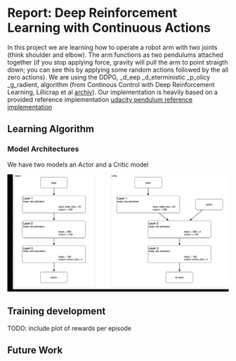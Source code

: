 # Report: Deep Reinforcement Learning with Continuous Actions

In this project we are learning how to operate a robot arm with two joints (think shoulder and elbow).  The arm
functions as two pendulums attached together (if you stop applying force, gravity will pull the arm to point straigth
down; you can see this by applying some random actions followed by the all zero actions).  We are using the
DDPG, _d_eep _d_eterministic _p_olicy _g_radient, algorithm (from Continous Control with Deep Reinforcement Learning,
Lillicrap et al [archiv](https://arxiv.org/pdf/1509.02971.pdf)).  Our implementation is heavily based on a provided
reference implementation
[udacity pendulum reference implementation](https://github.com/udacity/deep-reinforcement-learning/tree/master/ddpg-pendulum)

## Learning Algorithm

### Model Architectures

We have two models an Actor and a Critic model

![architecture](images/network_architecture.png)

## Training development

TODO: include plot of rewards per episode

## Future Work

